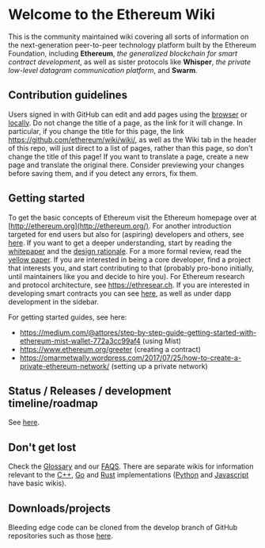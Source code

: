 # Welcome to the Ethereum Wiki

This is the community maintained wiki covering all sorts of information on the next-generation peer-to-peer technology platform built by the Ethereum Foundation, including **Ethereum**, _the generalized blockchain for smart contract development_, as well as sister protocols like **Whisper**, _the private low-level datagram communication platform_, and **Swarm**.

## Contribution guidelines

Users signed in with GitHub can edit and add pages using the [browser](https://help.github.com/articles/editing-wiki-pages-via-the-online-interface) or [locally](https://help.github.com/articles/adding-and-editing-wiki-pages-locally). Do not change the title of a page, as the link for it will change. In particular, if you change the title for this page, the link https://github.com/ethereum/wiki/wiki/, as well as the Wiki tab in the header of this repo, will just direct to a list of pages, rather than this page, so don't change the title of this page! If you want to translate a page, create a new page and translate the original there. Consider previewing your changes before saving them, and if you detect any errors, fix them.

## Getting started
To get the basic concepts of Ethereum visit the Ethereum homepage over at [http://ethereum.org](http://ethereum.org/). For another introduction targeted for end users but also for (aspiring) developers and others, see [here](https://github.com/ethereum/wiki/wiki/Ethereum-introduction). If you want to get a deeper understanding, start by reading the [whitepaper](https://github.com/ethereum/wiki/wiki/White-Paper) and the [design rationale](https://github.com/ethereum/wiki/wiki/Design-Rationale). For a more formal review, read the [yellow paper](http://github.com/ethereum/yellowpaper). If you are interested in being a core developer, find a project that interests you, and start contributing to that (probably pro-bono initially, until maintainers like you and decide to hire you). For Ethereum research and protocol architecture, see https://ethresear.ch. If you are interested in developing smart contracts you can see [here](https://en.wikipedia.org/wiki/Ethereum#Programming_languages), as well as under dapp development in the sidebar.

For getting started guides, see here:

* https://medium.com/@attores/step-by-step-guide-getting-started-with-ethereum-mist-wallet-772a3cc99af4 (using Mist)
* https://www.ethereum.org/greeter (creating a contract)
* https://omarmetwally.wordpress.com/2017/07/25/how-to-create-a-private-ethereum-network/ (setting up a private network)

## Status / Releases / development timeline/roadmap
See [here](https://github.com/ethereum/wiki/wiki/Releases).

## Don't get lost
Check the [Glossary](https://github.com/ethereum/wiki/wiki/Glossary) and our [FAQS](https://github.com/ethereum/wiki/wiki/FAQS). There are separate wikis for information relevant to the [C++](https://github.com/ethereum/webthree-umbrella/wiki), [Go](https://github.com/ethereum/go-ethereum/wiki) and [Rust](https://github.com/paritytech/parity/wiki) implementations ([Python](https://github.com/ethereum/pyethereum/wiki) and [Javascript](https://github.com/ethereumjs/ethereumjs-lib/wiki/Architecture) have basic wikis).

## Downloads/projects
Bleeding edge code can be cloned from the develop branch of GitHub repositories such as those [here](https://github.com/ethereum/wiki/wiki/Clients).